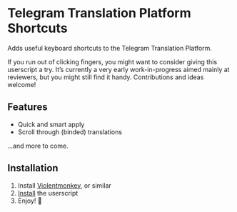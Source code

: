 # Telegram Translation Platform Shortcuts

Adds useful keyboard shortcuts to the Telegram Translation Platform.

If you run out of clicking fingers, you might want to consider giving this userscript a try. It’s currently a very early work-in-progress aimed mainly at reviewers, but you might still find it handy. Contributions and ideas welcome!

## Features

* Quick and smart apply
* Scroll through (binded) translations

…and more to come.

## Installation

1. Install [Violentmonkey](https://violentmonkey.github.io/get-it/), or similar
2. [Install](https://github.com/jurf/telegram-translation-shortcuts/raw/master/telegram-translation-shortcuts.user.js) the userscript
3. Enjoy! :slightly_smiling_face:
